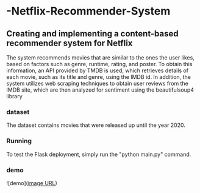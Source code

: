 # -Netflix-Recommender-System

## Creating and implementing a content-based recommender system for Netflix

The system recommends movies that are similar to the ones the user likes, based on factors such as genre, runtime, rating, and poster. To obtain this information, an API provided by TMDB is used, which retrieves details of each movie, such as its title and genre, using the IMDB id. In addition, the system utilizes web scraping techniques to obtain user reviews from the IMDB site, which are then analyzed for sentiment using the beautifulsoup4 library

### dataset
The dataset contains movies that were released up until the year 2020.

### Running
To test the Flask deployment, simply run the "python main.py" command.

### demo
![demo]([image URL](https://raw.githubusercontent.com/morteza-sharifi1/-Netflix-Recommender-System/main/static/pic.jpg))
